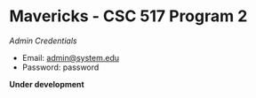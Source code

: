 # Mavericks - CSC 517 Program 2


*Admin Credentials*

- Email: admin@system.edu
- Password: password



**Under development**
